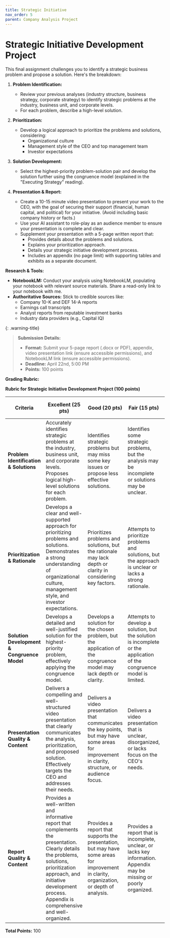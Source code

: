 ```yaml
---
title: Strategic Initiative 
nav_order: 5
parent: Company Analysis Project
---
```


# **Strategic Initiative Development Project**

This final assignment challenges you to identify a strategic business problem and propose a solution. Here's the breakdown:

1. **Problem Identification:**
    * Review your previous analyses (industry structure, business strategy, corporate strategy) to identify strategic problems at the industry, business unit, and corporate levels.
    *  For each problem, describe a high-level solution.

2. **Prioritization:**
    *  Develop a logical approach to prioritize the problems and solutions, considering:
        *  Organizational culture
        *  Management style of the CEO and top management team
        *  Investor expectations

3. **Solution Development:**
    * Select the highest-priority problem-solution pair and develop the solution further using the congruence model (explained in the "Executing Strategy" reading).

4. **Presentation & Report:**
    * Create a 10-15 minute video presentation to present your work to the CEO, with the goal of securing their support (financial, human capital, and political) for your initiative.  (Avoid including basic company history or facts.) 
    * Use your AI assistant to role-play as an audience member to ensure your presentation is complete and clear.
    * Supplement your presentation with a 5-page written report that:
        * Provides details about the problems and solutions.
        * Explains your prioritization approach.
        *  Details your strategic initiative development process.
        *  Includes an appendix (no page limit) with supporting tables and exhibits as a separate document.

**Research & Tools:**

* **NotebookLM:** Conduct your analysis using NotebookLM, populating your notebook with relevant source materials.  Share a read-only link to your notebook with me.
* **Authoritative Sources:** Stick to credible sources like:
    * Company 10-K and DEF 14-A reports
    * Earnings call transcripts
    * Analyst reports from reputable investment banks
    * Industry data providers (e.g., Capital IQ)

{: .warning-title}
> **Submission Details:**
> 
> * **Format:** Submit your 5-page report (.docx or PDF), appendix, video presentation link (ensure accessible permissions), and NotebookLM link (ensure accessible permissions).
> * **Deadline:** April 22nd, 5:00 PM
> * **Points:** 100 points


**Grading Rubric:**

**Rubric for Strategic Initiative Development Project (100 points)**

| Criteria | Excellent (25 pts) | Good (20 pts) | Fair (15 pts) | Needs Improvement (10 pts) |
|---|---|---|---|---|
| **Problem Identification & Solutions** |  Accurately identifies strategic problems at the industry, business unit, and corporate levels.  Proposes logical high-level solutions for each problem. | Identifies strategic problems but may miss some key issues or propose less effective solutions. |  Identifies some strategic problems, but the analysis may be incomplete or solutions may be unclear. |  Fails to identify key strategic problems or propose relevant solutions. |
| **Prioritization & Rationale** |  Develops a clear and well-supported approach for prioritizing problems and solutions.  Demonstrates a strong understanding of organizational culture, management style, and investor expectations. |  Prioritizes problems and solutions, but the rationale may lack depth or clarity in considering key factors. |  Attempts to prioritize problems and solutions, but the approach is unclear or lacks a strong rationale. |  Fails to prioritize problems and solutions effectively or demonstrate an understanding of key influencing factors. |
| **Solution Development & Congruence Model** |  Develops a detailed and well-justified solution for the highest-priority problem, effectively applying the congruence model. |  Develops a solution for the chosen problem, but the application of the congruence model may lack depth or clarity. |  Attempts to develop a solution, but the solution is incomplete or the application of the congruence model is limited. |  Fails to develop a comprehensive solution or apply the congruence model effectively. |
| **Presentation Quality & Content** |  Delivers a compelling and well-structured video presentation that clearly communicates the analysis, prioritization, and proposed solution.  Effectively targets the CEO and addresses their needs. |  Delivers a video presentation that communicates the key points, but may have some areas for improvement in clarity, structure, or audience focus. |  Delivers a video presentation that is unclear, disorganized, or lacks focus on the CEO's needs. |  Fails to deliver an effective video presentation or the presentation is incomplete. |
| **Report Quality & Content** |  Provides a well-written and informative report that complements the presentation.  Clearly details the problems, solutions, prioritization approach, and initiative development process.  Appendix is comprehensive and well-organized. |  Provides a report that supports the presentation, but may have some areas for improvement in clarity, organization, or depth of analysis. |  Provides a report that is incomplete, unclear, or lacks key information.  Appendix may be missing or poorly organized. |  Fails to provide a comprehensive report or the report is poorly written and lacking in key details. |

**Total Points:** 100
